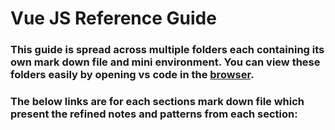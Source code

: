 # Vue JS Reference Guide

### This guide is spread across multiple folders each containing its own mark down file and mini environment. You can view these folders easily by opening vs code in the [browser](https://github1s.com/Adamskoullos/Vue-JS-Guide/blob/master/README.md).

### The below links are for each sections mark down file which present the refined notes and patterns from each section:
